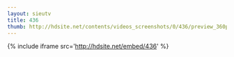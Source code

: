 ```yaml
---
layout: sieutv
title: 436
thumb: http://hdsite.net/contents/videos_screenshots/0/436/preview_360p.mp4.jpg
---
```

{% include iframe src='http://hdsite.net/embed/436' %}
 
